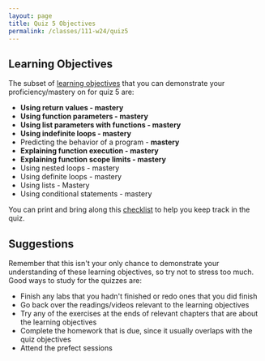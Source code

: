 ```yaml
---
layout: page
title: Quiz 5 Objectives
permalink: /classes/111-w24/quiz5
---
```


## Learning Objectives
The subset of [learning objectives](quizzes-overview) that you can demonstrate your proficiency/mastery on for quiz 5 are:

* **Using return values - mastery**
* **Using function parameters - mastery**
* **Using list parameters with functions - mastery**
* **Using indefinite loops - mastery**
* Predicting the behavior of a program - **mastery**
* **Explaining function execution - mastery**
* **Explaining function scope limits - mastery**
* Using nested loops - mastery
* Using definite loops - mastery
* Using lists - Mastery
* Using conditional statements - mastery

You can print and bring along this [checklist](https://docs.google.com/document/d/1MY2ZkqvAeUE-oXKJr46a7p79JvGMPiEUzC29drB4u0s/edit?usp=sharing) to help you keep track in the quiz.

## Suggestions
Remember that this isn't your only chance to demonstrate your understanding of these learning objectives, so try not to stress too much.
Good ways to study for the quizzes are:
* Finish any labs that you hadn't finished or redo ones that you did finish
* Go back over the readings/videos relevant to the learning objectives
* Try any of the exercises at the ends of relevant chapters that are about the learning objectives
* Complete the homework that is due, since it usually overlaps with the quiz objectives
* Attend the prefect sessions